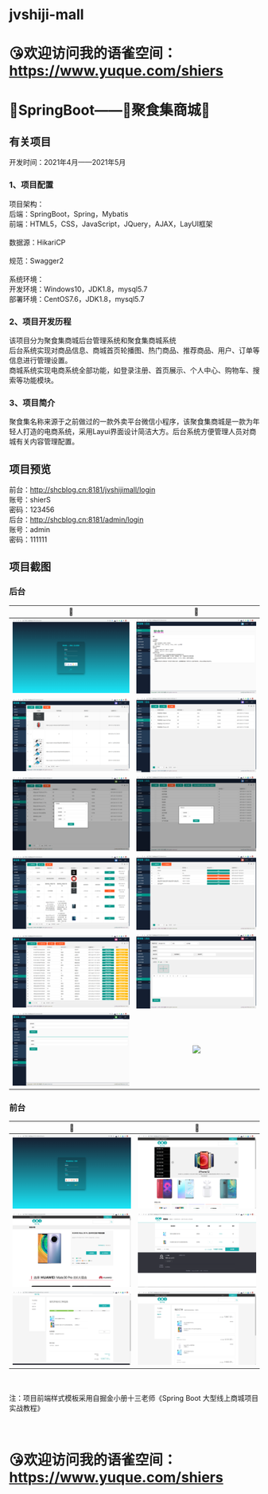 # jvshiji-mall
<h1>😘欢迎访问我的语雀空间：<a href="https://www.yuque.com/shiers">https://www.yuque.com/shiers</a></h1>
<h1>🍃SpringBoot——🌟聚食集商城🌟</h1>

<h2>有关项目</h2>
开发时间：2021年4月——2021年5月</br>
<h3>1、项目配置</h3>
项目架构：</br>
       后端：SpringBoot，Spring，Mybatis</br>
       前端：HTML5，CSS，JavaScript，JQuery，AJAX，LayUI框架</br></br>
数据源：HikariCP</br></br>
规范：Swagger2</br></br>
系统环境：</br>
       开发环境：Windows10，JDK1.8，mysql5.7</br>
       部署环境：CentOS7.6，JDK1.8，mysql5.7</br>
<h3>2、项目开发历程</h3>
该项目分为聚食集商城后台管理系统和聚食集商城系统</br>
       后台系统实现对商品信息、商城首页轮播图、热门商品、推荐商品、用户、订单等信息进行管理设置。</br>
       商城系统实现电商系统全部功能，如登录注册、首页展示、个人中心、购物车、搜索等功能模块。</br>
<h3>3、项目简介</h3>
聚食集名称来源于之前做过的一款外卖平台微信小程序，该聚食集商城是一款为年轻人打造的电商系统，采用Layui界面设计简洁大方。后台系统方便管理人员对商城有关内容管理配置。</br>

<h2>项目预览</h2>
前台：<a href="http://shcblog.cn:8181/jvshijimall/login">http://shcblog.cn:8181/jvshijimall/login</a></br>
账号：shierS</br>
密码：123456</br>
后台：<a href="http://shcblog.cn:8181/admin/login">http://shcblog.cn:8181/admin/login</a></br>
账号：admin</br>
密码：111111</br>


<h2>项目截图</h2>
<h3>后台</h3>

👀                        |  👀                      
:-------------------------:|:-------------------------:
![](https://github.com/Mr-twelve/jvshiji-mall/blob/master/%E9%A1%B9%E7%9B%AE%E6%88%AA%E5%9B%BE/h1.png)                  |  ![](https://github.com/Mr-twelve/jvshiji-mall/blob/master/%E9%A1%B9%E7%9B%AE%E6%88%AA%E5%9B%BE/h2.png)    
![](https://github.com/Mr-twelve/jvshiji-mall/blob/master/%E9%A1%B9%E7%9B%AE%E6%88%AA%E5%9B%BE/h3.png)                  |  ![](https://github.com/Mr-twelve/jvshiji-mall/blob/master/%E9%A1%B9%E7%9B%AE%E6%88%AA%E5%9B%BE/h4.png)    
![](https://github.com/Mr-twelve/jvshiji-mall/blob/master/%E9%A1%B9%E7%9B%AE%E6%88%AA%E5%9B%BE/h5.png)                  |  ![](https://github.com/Mr-twelve/jvshiji-mall/blob/master/%E9%A1%B9%E7%9B%AE%E6%88%AA%E5%9B%BE/h6.png)    
![](https://github.com/Mr-twelve/jvshiji-mall/blob/master/%E9%A1%B9%E7%9B%AE%E6%88%AA%E5%9B%BE/h7.png)                  |  ![](https://github.com/Mr-twelve/jvshiji-mall/blob/master/%E9%A1%B9%E7%9B%AE%E6%88%AA%E5%9B%BE/h8.png)    
![](https://github.com/Mr-twelve/jvshiji-mall/blob/master/%E9%A1%B9%E7%9B%AE%E6%88%AA%E5%9B%BE/h9.png)                  |  ![](https://github.com/Mr-twelve/jvshiji-mall/blob/master/%E9%A1%B9%E7%9B%AE%E6%88%AA%E5%9B%BE/h10.png)    
![](https://github.com/Mr-twelve/jvshiji-mall/blob/master/%E9%A1%B9%E7%9B%AE%E6%88%AA%E5%9B%BE/h11.png)                  |  ![](图片)    

<h3>前台</h3>

👀                        |  👀                      
:-------------------------:|:-------------------------:
![](https://github.com/Mr-twelve/jvshiji-mall/blob/master/%E9%A1%B9%E7%9B%AE%E6%88%AA%E5%9B%BE/q1.png)     |  ![](https://github.com/Mr-twelve/jvshiji-mall/blob/master/%E9%A1%B9%E7%9B%AE%E6%88%AA%E5%9B%BE/q2.png)    
![](https://github.com/Mr-twelve/jvshiji-mall/blob/master/%E9%A1%B9%E7%9B%AE%E6%88%AA%E5%9B%BE/q3.png)     |  ![](https://github.com/Mr-twelve/jvshiji-mall/blob/master/%E9%A1%B9%E7%9B%AE%E6%88%AA%E5%9B%BE/q4.png)    
![](https://github.com/Mr-twelve/jvshiji-mall/blob/master/%E9%A1%B9%E7%9B%AE%E6%88%AA%E5%9B%BE/q5.png)     |  ![](https://github.com/Mr-twelve/jvshiji-mall/blob/master/%E9%A1%B9%E7%9B%AE%E6%88%AA%E5%9B%BE/q6.png)    

</br></br>
注：项目前端样式模板采用自掘金小册十三老师《Spring Boot 大型线上商城项目实战教程》
</br>
</br></br>
<h1>😘欢迎访问我的语雀空间：<a href="https://www.yuque.com/shiers">https://www.yuque.com/shiers</a></h1>
